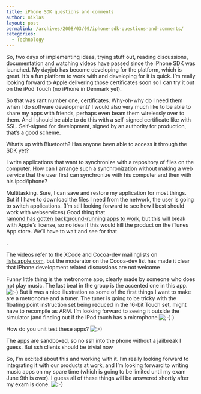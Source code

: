 ```yaml
---
title: iPhone SDK questions and comments
author: niklas
layout: post
permalink: /archives/2008/03/09/iphone-sdk-questions-and-comments/
categories:
  - Technology
---
```

So, two days of implementing ideas, trying stuff out, reading discussions, documentation and watching videos have passed since the iPhone SDK was launched. My dayjob has become developing for the platform, which is great. It&#8217;s a fun platform to work with and developing for it is quick. I&#8217;m really looking forward to Apple delivering those certificates soon so I can try it out on the iPod Touch (no iPhone in Denmark yet).

So that was rant number one, certificates. Why-oh-why do I need them when I do software development? I would also very much like to be able to share my apps with friends, perhaps even beam them wirelessly over to them. And I should be able to do this with a self-signed certificate like with SSL. Self-signed for development, signed by an authority for production, that&#8217;s a good scheme.

What&#8217;s up with Bluetooth? Has anyone been able to access it through the SDK yet?

I write applications that want to synchronize with a repository of files on the computer. How can I arrange such a synchronization without making a web service that the user first can synchronize with his computer and then with his ipod/iphone?

Multitasking. Sure, I can save and restore my application for most things. But if I have to download the files I need from the network, the user is going to switch applications. (I&#8217;m still looking forward to see how I best should work with webservices) Good thing that  
[ramond has gotten background-running apps to work][1], but this will break with Apple&#8217;s license, so no idea if this would kill the product on the iTunes App store. We&#8217;ll have to wait and see for that

.

The videos refer to the XCode and Cocoa-dev mailinglists on [lists.apple.com][2], but the moderator on the Cocoa-dev list has made it clear that iPhone development related discussions are not welcome

Funny little thing is the metronome app, clearly made by someone who does not play music. The last beat in the group is the accented one in this app. <img src='http://blog.saers.com/wp-includes/images/smilies/icon_wink.gif' alt=';-)' class='wp-smiley' /> But it was a nice illustration as some of the first things I want to make are a metronome and a tuner. The tuner is going to be tricky with the floating point instruction set being reduced in the 16-bit Touch set, might have to recompile as ARM. I&#8217;m looking forward to seeing it outside the simulator (and finding out if the iPod touch has a microphone <img src='http://blog.saers.com/wp-includes/images/smilies/icon_wink.gif' alt=';-)' class='wp-smiley' /> )

How do you unit test these apps? <img src='http://blog.saers.com/wp-includes/images/smilies/icon_smile.gif' alt=':-)' class='wp-smiley' /> 

The apps are sandboxed, so no ssh into the phone without a jailbreak I guess. But ssh clients should be trivial now

So, I&#8217;m excited about this and working with it. I&#8217;m really looking forward to integrating it with our products at work, and I&#8217;m looking forward to writing music apps on my spare time (which is going to be limited until my exam June 9th is over). I guess all of these things will be answered shortly after my exam is done. <img src='http://blog.saers.com/wp-includes/images/smilies/icon_smile.gif' alt=':-)' class='wp-smiley' />

 [1]: http://gizmodo.com/365327/iphone-sdk-limitation-only-one-user+made-app-running-concurrently-no-background-processes#c4605837
 [2]: http://lists.apple.com
